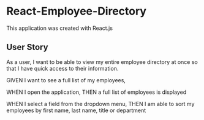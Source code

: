 # React-Employee-Directory

This application was created with React.js

## User Story

As a user, I want to be able to view my entire employee directory at once so that I have quick access to their information.

GIVEN I want to see a full list of my employees,

WHEN I open the application,
THEN a full list of employees is displayed

WHEN I select a field from the dropdown menu,
THEN I am able to sort my employees by first name, last name, title or department
